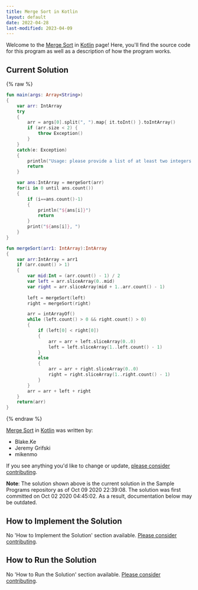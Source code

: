 ```yaml
---
title: Merge Sort in Kotlin
layout: default
date: 2022-04-28
last-modified: 2023-04-09
---
```


Welcome to the [Merge Sort](https://sampleprograms.io/projects/merge-sort) in [Kotlin](https://sampleprograms.io/languages/kotlin) page! Here, you'll find the source code for this program as well as a description of how the program works.

## Current Solution

{% raw %}

```kotlin
fun main(args: Array<String>) 
{
    var arr: IntArray
    try
    {
        arr = args[0].split(", ").map{ it.toInt() }.toIntArray()
        if (arr.size < 2) {
            throw Exception()
        }
    }
    catch(e: Exception)
    {
        println("Usage: please provide a list of at least two integers to sort in the format \"1, 2, 3, 4, 5\"")
        return
    }

    var ans:IntArray = mergeSort(arr)
    for(i in 0 until ans.count())
    {
        if (i==ans.count()-1)
        {
            println("${ans[i]}")
            return
        }
        print("${ans[i]}, ")
    }
}

fun mergeSort(arr1: IntArray):IntArray
{
    var arr:IntArray = arr1
    if (arr.count() > 1)
    {
        var mid:Int = (arr.count() - 1) / 2
        var left = arr.sliceArray(0..mid)
        var right = arr.sliceArray(mid + 1..arr.count() - 1)
        
        left = mergeSort(left)
        right = mergeSort(right)

        arr = intArrayOf()
        while (left.count() > 0 && right.count() > 0)
        {
            if (left[0] < right[0])
            {
                arr = arr + left.sliceArray(0..0)
                left = left.sliceArray(1..left.count() - 1) 
            }
            else
            { 
                arr = arr + right.sliceArray(0..0)
                right = right.sliceArray(1..right.count() - 1)
            } 
        }
        arr = arr + left + right
    }
    return(arr)
}
```

{% endraw %}

[Merge Sort](https://sampleprograms.io/projects/merge-sort) in [Kotlin](https://sampleprograms.io/languages/kotlin) was written by:

- Blake.Ke
- Jeremy Grifski
- mikenmo

If you see anything you'd like to change or update, [please consider contributing](https://github.com/TheRenegadeCoder/sample-programs).

**Note**: The solution shown above is the current solution in the Sample Programs repository as of Oct 09 2020 22:39:08. The solution was first committed on Oct 02 2020 04:45:02. As a result, documentation below may be outdated.

## How to Implement the Solution

No 'How to Implement the Solution' section available. [Please consider contributing](https://github.com/TheRenegadeCoder/sample-programs-website).

## How to Run the Solution

No 'How to Run the Solution' section available. [Please consider contributing](https://github.com/TheRenegadeCoder/sample-programs-website).